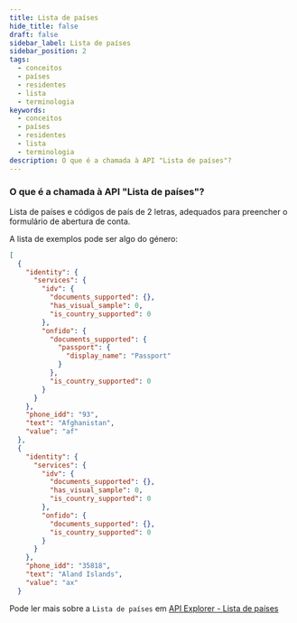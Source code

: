 ```yaml
---
title: Lista de países
hide_title: false
draft: false
sidebar_label: Lista de países
sidebar_position: 2
tags:
  - conceitos
  - países
  - residentes
  - lista
  - terminologia
keywords:
  - conceitos
  - países
  - residentes
  - lista
  - terminologia
description: O que é a chamada à API "Lista de países"?
---
```


### O que é a chamada à API "Lista de países"?

Lista de países e códigos de país de 2 letras, adequados para preencher o formulário de abertura de conta.

A lista de exemplos pode ser algo do género:

```json
[
  {
    "identity": {
      "services": {
        "idv": {
          "documents_supported": {},
          "has_visual_sample": 0,
          "is_country_supported": 0
        },
        "onfido": {
          "documents_supported": {
            "passport": {
              "display_name": "Passport"
            }
          },
          "is_country_supported": 0
        }
      }
    },
    "phone_idd": "93",
    "text": "Afghanistan",
    "value": "af"
  },
  {
    "identity": {
      "services": {
        "idv": {
          "documents_supported": {},
          "has_visual_sample": 0,
          "is_country_supported": 0
        },
        "onfido": {
          "documents_supported": {},
          "is_country_supported": 0
        }
      }
    },
    "phone_idd": "35818",
    "text": "Aland Islands",
    "value": "ax"
  }
```

Pode ler mais sobre a `Lista de países` em [API Explorer - Lista de países](https://api.deriv.com/api-explorer#residence_list)
